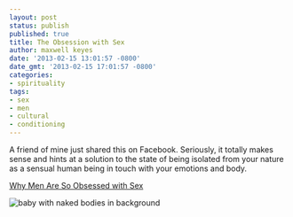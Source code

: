 ```yaml
---
layout: post
status: publish
published: true
title: The Obsession with Sex
author: maxwell keyes
date: '2013-02-15 13:01:57 -0800'
date_gmt: '2013-02-15 17:01:57 -0800'
categories:
- spirituality
tags:
- sex
- men
- cultural
- conditioning
---
```


A friend of mine just shared this on Facebook. Seriously, it totally makes sense and hints at a solution to the state
of being isolated from your nature as a sensual human being in touch with your emotions and body.

[Why Men Are So Obsessed with Sex](http://www.interchangecounseling.com/blog/why-men-are-so-obsessed-with-sex/)

![baby with naked bodies in background]({{site.assets.url_prefix}}/images/posts/man-baby-bodies.jpg "baby with naked bodies in background")
